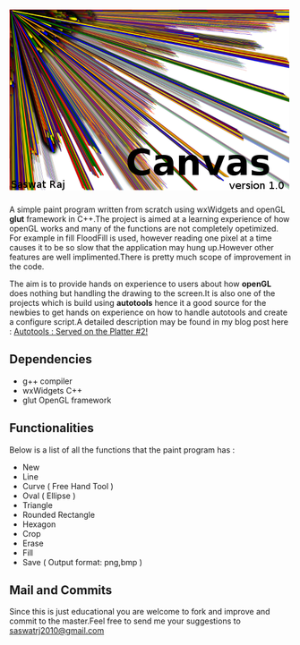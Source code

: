 # ![](https://github.com/saswatraj/Canvas/blob/master/res/canvas.png "Canvas") 

A simple paint program written from scratch using wxWidgets and openGL __glut__ framework in C++.The project is aimed at a learning experience of how openGL works and many of the functions are not completely opetimized. For example in fill FloodFill is used, however reading one pixel at a time causes it to be so slow that the application may hung up.However other features are well implimented.There is pretty much scope of improvement in the code.

The aim is to provide hands on experience to users about how __openGL__ does nothing but handling the drawing to the screen.It is also one  of the projects which is build using __autotools__ hence it a good source for the newbies to get hands on experience on how to handle autotools and create a configure script.A detailed description may be found in my blog post here : [Autotools : Served on the Platter #2!](http://codecraftwiz.blogspot.in/2014/03/autotools-linux-served-on-platter-2.html)

## Dependencies 

* g++ compiler
* wxWidgets C++
* glut OpenGL framework

## Functionalities 

Below is a list of all the functions that the paint program has :

* New
* Line
* Curve ( Free Hand Tool )
* Oval ( Ellipse )
* Triangle
* Rounded Rectangle
* Hexagon
* Crop
* Erase
* Fill
* Save ( Output format: png,bmp )

## Mail and Commits 

Since this is just educational you are welcome to fork and improve and commit to the master.Feel free to send me your suggestions to saswatrj2010@gmail.com
